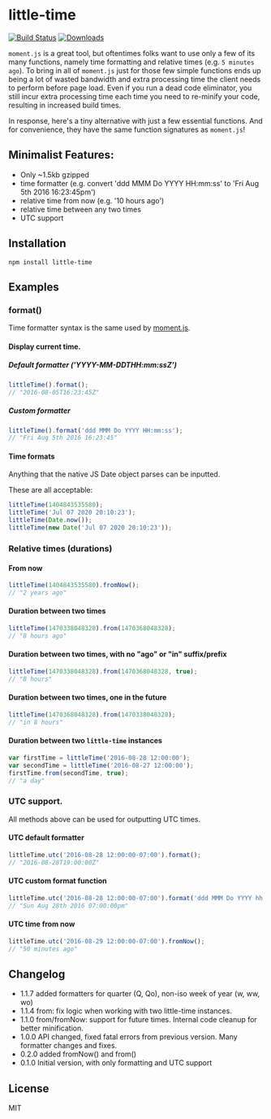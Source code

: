 # little-time
[![Build Status](https://travis-ci.org/davidcalhoun/little-time.svg?branch=master)](https://travis-ci.org/davidcalhoun/little-time)
[![Downloads][downloads-image]][npm-url]

`moment.js` is a great tool, but oftentimes folks want to use only a few of its many functions, namely time formatting and relative times (e.g. `5 minutes ago`).  To bring in all of `moment.js` just for those few simple functions ends up being a lot of wasted bandwidth and extra processing time the client needs to perform before page load.  Even if you run a dead code eliminator, you still incur extra processing time each time you need to re-minify your code, resulting in increased build times.

In response, here's a tiny alternative with just a few essential functions.  And for convenience, they have the same function signatures as `moment.js`!

## Minimalist Features:
* Only ~1.5kb gzipped
* time formatter (e.g. convert 'ddd MMM Do YYYY HH:mm:ss' to 'Fri Aug 5th 2016 16:23:45pm')
* relative time from now (e.g. '10 hours ago')
* relative time between any two times
* UTC support

## Installation

`npm install little-time`

## Examples

### format()
Time formatter syntax is the same used by [moment.js](http://momentjs.com/docs/#/displaying/format/).


#### Display current time.

##### Default formatter ('YYYY-MM-DDTHH:mm:ssZ')

```js
littleTime().format();
// "2016-08-05T16:23:45Z"
```

##### Custom formatter

```js
littleTime().format('ddd MMM Do YYYY HH:mm:ss');
// "Fri Aug 5th 2016 16:23:45"
```

#### Time formats
Anything that the native JS Date object parses can be inputted.

These are all acceptable:

```js
littleTime(1404843535580);
littleTime('Jul 07 2020 20:10:23');
littleTime(Date.now());
littleTime(new Date('Jul 07 2020 20:10:23'));
```

### Relative times (durations)

#### From now
```js
littleTime(1404843535580).fromNow();
// "2 years ago"
```

#### Duration between two times
```js
littleTime(1470338048328).from(1470368048328);
// "8 hours ago"
```

#### Duration between two times, with no "ago" or "in" suffix/prefix
```js
littleTime(1470338048328).from(1470368048328, true);
// "8 hours"
```

#### Duration between two times, one in the future
```js
littleTime(1470368048328).from(1470338048328);
// "in 8 hours"
```

#### Duration between two `little-time` instances
```js
var firstTime = littleTime('2016-08-28 12:00:00');
var secondTime = littleTime('2016-08-27 12:00:00');
firstTime.from(secondTime, true);
// "a day"
```

### UTC support.
All methods above can be used for outputting UTC times.

#### UTC default formatter
```js
littleTime.utc('2016-08-28 12:00:00-07:00').format();
// "2016-08-28T19:00:00Z"
```

#### UTC custom format function
```js
littleTime.utc('2016-08-28 12:00:00-07:00').format('ddd MMM Do YYYY hh:mm:ssa');
// "Sun Aug 28th 2016 07:00:00pm"
```

#### UTC time from now
```js
littleTime.utc('2016-08-29 12:00:00-07:00').fromNow();
// "50 minutes ago"
```

## Changelog
* 1.1.7 added formatters for quarter (Q, Qo), non-iso week of year (w, ww, wo)
* 1.1.4 from: fix logic when working with two little-time instances.
* 1.1.0 from/fromNow: support for future times.  Internal code cleanup for better minification.
* 1.0.0 API changed, fixed fatal errors from previous version.  Many formatter changes and fixes.
* 0.2.0 added fromNow() and from()
* 0.1.0 Initial version, with only formatting and UTC support

## License
MIT

[downloads-image]: https://img.shields.io/npm/dm/little-time.svg?style=flat-square
[npm-url]: https://www.npmjs.com/package/little-time
[npm-image]: https://img.shields.io/npm/v/little-time.svg
